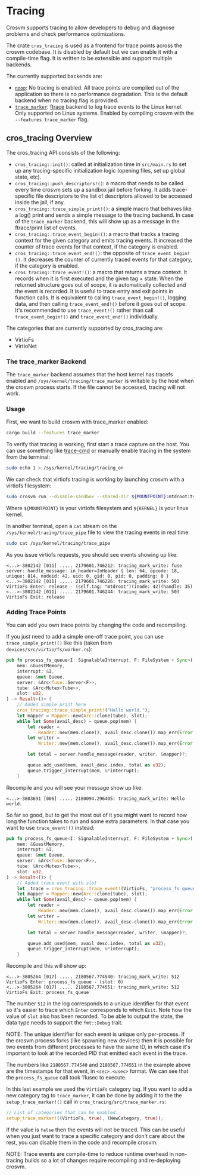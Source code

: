 # Tracing

Crosvm supports tracing to allow developers to debug and diagnose problems and check performance
optimizations.

The crate `cros_tracing` is used as a frontend for trace points across the crosvm codebase. It is
disabled by default but we can enable it with a compile-time flag. It is written to be extensible
and support multiple backends.

The currently supported backends are:

- [`noop`](https://github.com/google/crosvm/blob/main/cros_tracing/src/noop.rs): No tracing is
  enabled. All trace points are compiled out of the application so there is no performance
  degradation. This is the default backend when no tracing flag is provided.
- [`trace_marker`](https://crosvm.dev/doc/cros_tracing/trace_marker/index.html):
  [ftrace](https://docs.kernel.org/trace/ftrace.html) backend to log trace events to the Linux
  kernel. Only supported on Linux systems. Enabled by compiling crosvm with the
  `--features trace_marker` flag.

## cros_tracing Overview

The cros_tracing API consists of the following:

- `cros_tracing::init()`: called at initialization time in `src/main.rs` to set up any
  tracing-specific initialization logic (opening files, set up global state, etc).
- `cros_tracing::push_descriptors!()`: a macro that needs to be called every time crosvm sets up a
  sandbox jail before forking. It adds trace-specific file descriptors to the list of descriptors
  allowed to be accessed inside the jail, if any.
- `cros_tracing::trace_simple_print!()`: a simple macro that behaves like a log() print and sends a
  simple message to the tracing backend. In case of the `trace_marker` backend, this will show up as
  a message in the ftrace/print list of events.
- `cros_tracing::trace_event_begin!()`: a macro that tracks a tracing context for the given category
  and emits tracing events. It increased the counter of trace events for that context, if the
  category is enabled.
- `cros_tracing::trace_event_end!()`: the opposite of `trace_event_begin!()`. It decreases the
  counter of currently traced events for that category, if the category is enabled.
- `cros_tracing::trace_event!()`: a macro that returns a trace context. It records when it is first
  executed and the given tag + state. When the returned structure goes out of scope, it is
  automatically collected and the event is recorded. It is useful to trace entry and exit points in
  function calls. It is equivalent to calling `trace_event_begin!()`, logging data, and then calling
  `trace_event_end!()` before it goes out of scope. It's recommended to use `trace_event!()` rather
  than call `trace_event_begin!()` and `trace_event_end!()` individually.

The categories that are currently supported by cros_tracing are:

- VirtioFs
- VirtioNet

### The trace_marker Backend

The `trace_marker` backend assumes that the host kernel has tracefs enabled and
`/sys/kernel/tracing/trace_marker` is writable by the host when the crosvm process starts. If the
file cannot be accessed, tracing will not work.

### Usage

First, we want to build crosvm with trace_marker enabled:

```sh
cargo build --features trace_marker
```

To verify that tracing is working, first start a trace capture on the host. You can use something
like [trace-cmd](https://man7.org/linux/man-pages/man1/trace-cmd.1.html) or manually enable tracing
in the system from the terminal:

```sh
sudo echo 1 > /sys/kernel/tracing/tracing_on
```

We can check that virtiofs tracing is working by launching crosvm with a virtiofs filesystem:

```sh
sudo crosvm run --disable-sandbox --shared-dir ${MOUNTPOINT}:mtdroot:type=fs -p "rootfstype=virtiofs root=mtdroot rw init=/bin/bash" ${KERNEL}
```

Where `${MOUNTPOINT}` is your virtiofs filesystem and `${KERNEL}` is your linux kernel.

In another terminal, open a `cat` stream on the `/sys/kernel/tracing/trace_pipe` file to view the
tracing events in real time:

```sh
sudo cat /sys/kernel/tracing/trace_pipe
```

As you issue virtiofs requests, you should see events showing up like:

```
<...>-3802142 [011] ..... 2179601.746212: tracing_mark_write: fuse server: handle_message: in_header=InHeader { len: 64, opcode: 18, unique: 814, nodeid: 42, uid: 0, gid: 0, pid: 0, padding: 0 }
<...>-3802142 [011] ..... 2179601.746226: tracing_mark_write: 503 VirtioFs Enter: release - (self.tag: "mtdroot")(inode: 42)(handle: 35)
<...>-3802142 [011] ..... 2179601.746244: tracing_mark_write: 503 VirtioFs Exit: release
```

### Adding Trace Points

You can add you own trace points by changing the code and recompiling.

If you just need to add a simple one-off trace point, you can use `trace_simple_print!()` like this
(taken from `devices/src/virtio/fs/worker.rs`):

```rust
pub fn process_fs_queue<I: SignalableInterrupt, F: FileSystem + Sync>(
    mem: &GuestMemory,
    interrupt: &I,
    queue: &mut Queue,
    server: &Arc<fuse::Server<F>>,
    tube: &Arc<Mutex<Tube>>,
    slot: u32,
) -> Result<()> {
    // Added simple print here
    cros_tracing::trace_simple_print!("Hello world.");
    let mapper = Mapper::new(Arc::clone(tube), slot);
    while let Some(avail_desc) = queue.pop(mem) {
        let reader =
            Reader::new(mem.clone(), avail_desc.clone()).map_err(Error::InvalidDescriptorChain)?;
        let writer =
            Writer::new(mem.clone(), avail_desc.clone()).map_err(Error::InvalidDescriptorChain)?;

        let total = server.handle_message(reader, writer, &mapper)?;

        queue.add_used(mem, avail_desc.index, total as u32);
        queue.trigger_interrupt(mem, &*interrupt);
    }
```

Recompile and you will see your message show up like:

```
<...>-3803691 [006] ..... 2180094.296405: tracing_mark_write: Hello world.
```

So far so good, but to get the most out of it you might want to record how long the function takes
to run and some extra parameters. In that case you want to use `trace_event!()` instead:

```rust
pub fn process_fs_queue<I: SignalableInterrupt, F: FileSystem + Sync>(
    mem: &GuestMemory,
    interrupt: &I,
    queue: &mut Queue,
    server: &Arc<fuse::Server<F>>,
    tube: &Arc<Mutex<Tube>>,
    slot: u32,
) -> Result<()> {
    // Added trace event with slot
    let _trace = cros_tracing::trace_event!(VirtioFs, "process_fs_queue", slot);
    let mapper = Mapper::new(Arc::clone(tube), slot);
    while let Some(avail_desc) = queue.pop(mem) {
        let reader =
            Reader::new(mem.clone(), avail_desc.clone()).map_err(Error::InvalidDescriptorChain)?;
        let writer =
            Writer::new(mem.clone(), avail_desc.clone()).map_err(Error::InvalidDescriptorChain)?;

        let total = server.handle_message(reader, writer, &mapper)?;

        queue.add_used(mem, avail_desc.index, total as u32);
        queue.trigger_interrupt(mem, &*interrupt);
    }
```

Recompile and this will show up:

```
<...>-3805264 [017] ..... 2180567.774540: tracing_mark_write: 512 VirtioFs Enter: process_fs_queue - (slot: 0)
<...>-3805264 [017] ..... 2180567.774551: tracing_mark_write: 512 VirtioFs Exit: process_fs_queue
```

The number `512` in the log corresponds to a unique identifier for that event so it's easier to
trace which `Enter` corresponds to which `Exit`. Note how the value of `slot` also has been
recorded. To be able to output the state, the data type needs to support the `fmt::Debug` trait.

NOTE: The unique identifier for each event is unique only per-process. If the crosvm process forks
(like spawning new devices) then it is possible for two events from different processes to have the
same ID, in which case it's important to look at the recorded PID that emitted each event in the
trace.

The numbers like `2180567.774540` and `2180567.774551` in the example above are the timestamps for
that event, in `<sec>.<usec>` format. We can see that the `process_fs_queue` call took 11usec to
execute.

In this last example we used the `VirtioFs` category tag. If you want to add a new category tag to
`trace_marker`, it can be done by adding it to the the `setup_trace_marker!()` call in
`cros_tracing/src/trace_marker.rs`:

```rust
// List of categories that can be enabled.
setup_trace_marker!((VirtioFs, true), (NewCategory, true));
```

If the value is `false` then the events will not be traced. This can be useful when you just want to
trace a specific category and don't care about the rest, you can disable them in the code and
recompile crosvm.

NOTE: Trace events are compile-time to reduce runtime overhead in non-tracing builds so a lot of
changes require recompiling and re-deploying crosvm.
